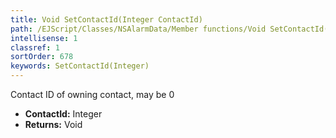 ```yaml
---
title: Void SetContactId(Integer ContactId)
path: /EJScript/Classes/NSAlarmData/Member functions/Void SetContactId(Integer p_0)
intellisense: 1
classref: 1
sortOrder: 678
keywords: SetContactId(Integer)
---
```



Contact ID of owning contact, may be 0



* **ContactId:** Integer
* **Returns:** Void


